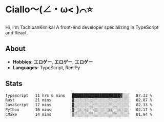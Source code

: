 # Ciallo～(∠・ω< )⌒⭐️

Hi, I'm TachibanKimika! A front-end developer specializing in TypeScript and React.

## About
- **Hobbies:** **エロゲー**, **エロゲー**, **エロゲー**
- **Languages:** TypeScript, ~~Ren’Py~~

## Stats
<!--START_SECTION:waka-->

```txt
TypeScript   11 hrs 6 mins   █████████████████████▓░░░   87.33 %
Rust         21 mins         ▓░░░░░░░░░░░░░░░░░░░░░░░░   02.87 %
JavaScript   17 mins         ▓░░░░░░░░░░░░░░░░░░░░░░░░   02.33 %
Python       16 mins         ▓░░░░░░░░░░░░░░░░░░░░░░░░   02.17 %
CMake        14 mins         ▒░░░░░░░░░░░░░░░░░░░░░░░░   01.94 %
```

<!--END_SECTION:waka-->

<!-- ![Metrics](https://metrics.lecoq.io/TachibanaKimika?template=classic&base.activity=0&base.community=0&base.repositories=0&languages=1&isocalendar=1&isocalendar.duration=half-year&languages.limit=8&languages.sections=most-used&languages.colors=github&languages.threshold=0%25&languages.indepth=false&languages.recent.load=300&languages.recent.days=14&config.timezone=Asia%2FShanghai)
 -->
